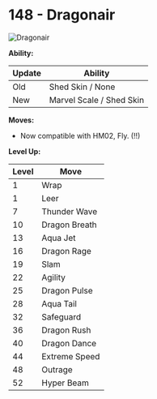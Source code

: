 # 148 - Dragonair
![][148]

**Ability:**

Update | Ability
---    | ---
Old    | Shed Skin / None
New    | Marvel Scale / Shed Skin

**Moves:**

 - Now compatible with HM02, Fly. (!!)

**Level Up:**

Level | Move
---   | ---
  1   | Wrap
  1   | Leer
  7   | Thunder Wave
 10   | Dragon Breath
 13   | Aqua Jet
 16   | Dragon Rage
 19   | Slam
 22   | Agility
 25   | Dragon Pulse
 28   | Aqua Tail
 32   | Safeguard
 36   | Dragon Rush
 40   | Dragon Dance
 44   | Extreme Speed
 48   | Outrage
 52   | Hyper Beam



[148]: https://raw.githubusercontent.com/PokeAPI/sprites/master/sprites/pokemon/148.png "Dragonair"
